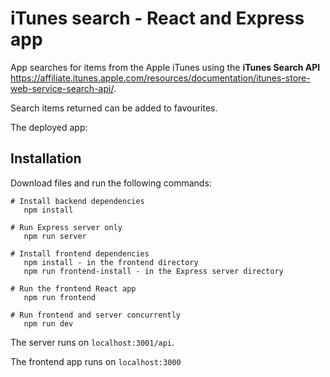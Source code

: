 # iTunes search - React and Express app

App searches for items from the Apple iTunes using the **iTunes Search API** https://affiliate.itunes.apple.com/resources/documentation/itunes-store-web-service-search-api/.

Search items returned can be added to favourites.

The deployed app:

## Installation

Download files and run the following commands:

```
# Install backend dependencies
   npm install

# Run Express server only
   npm run server

# Install frontend dependencies
   npm install - in the frontend directory
   npm run frontend-install - in the Express server directory

# Run the frontend React app
   npm run frontend

# Run frontend and server concurrently
   npm run dev

```

The server runs on `localhost:3001/api`.

The frontend app runs on `localhost:3000`

